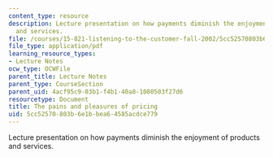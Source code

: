```yaml
---
content_type: resource
description: Lecture presentation on how payments diminish the enjoyment of products
  and services.
file: /courses/15-821-listening-to-the-customer-fall-2002/5cc52570803b6e1bbea64585acdce779_redblack20copy.pdf
file_type: application/pdf
learning_resource_types:
- Lecture Notes
ocw_type: OCWFile
parent_title: Lecture Notes
parent_type: CourseSection
parent_uid: 4acf95c9-03b1-f4b1-40a8-1080503f27d6
resourcetype: Document
title: The pains and pleasures of pricing
uid: 5cc52570-803b-6e1b-bea6-4585acdce779
---
```

Lecture presentation on how payments diminish the enjoyment of products and services.


